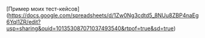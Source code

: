 [Пример моих тест-кейсов] (https://docs.google.com/spreadsheets/d/1Zw0Ng3cdtd5_8NUu8ZBP4naEg6Yql1ZR/edit?usp=sharing&ouid=101353087071037493540&rtpof=true&sd=true)
